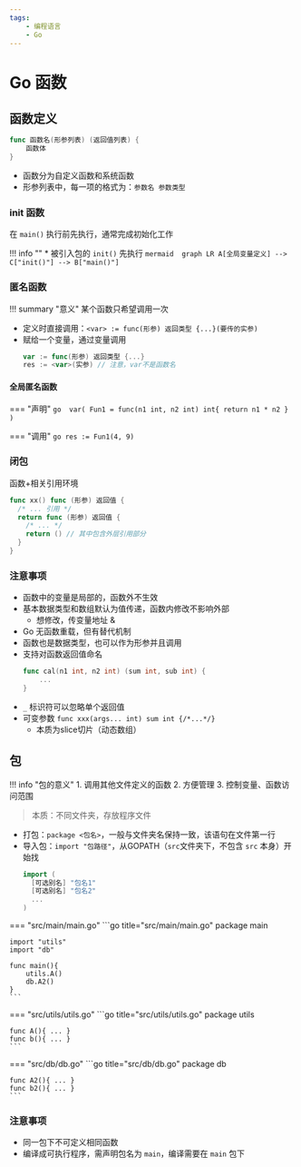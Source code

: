 ```yaml
---
tags:
    - 编程语言
    - Go
---
```


# Go 函数

## 函数定义

```go
func 函数名(形参列表) (返回值列表) {
    函数体
}
```

-   函数分为自定义函数和系统函数
-   形参列表中，每一项的格式为：`参数名 参数类型`

### init 函数

在 `main()` 执行前先执行，通常完成初始化工作

!!! info ""
    * 被引入包的 `init()` 先执行
    ```mermaid 
    graph LR
    A[全局变量定义] --> C["init()"] --> B["main()"]
    ```

### 匿名函数

!!! summary "意义"
    某个函数只希望调用一次

-   定义时直接调用：`<var> := func(形参) 返回类型 {...}(要传的实参)`
-   赋给一个变量，通过变量调用
    ```go
    var := func(形参) 返回类型 {...}
    res := <var>(实参) // 注意，var不是函数名
    ```

#### 全局匿名函数

=== "声明"
    ```go 
    var(
      Fun1 = func(n1 int, n2 int) int{
        return n1 * n2
      }
    )
    ```

=== "调用"
    ```go
    res := Fun1(4, 9)
    ```

### 闭包

函数+相关引用环境

```go
func xx() func (形参) 返回值 {
  /* ... 引用 */
  return func (形参) 返回值 {
    /* ... */
    return () // 其中包含外层引用部分
  }
}
```

### 注意事项

-   函数中的变量是局部的，函数外不生效
-   基本数据类型和数组默认为值传递，函数内修改不影响外部
    -   想修改，传变量地址 &
-   Go 无函数重载，但有替代机制
-   函数也是数据类型，也可以作为形参并且调用
-   支持对函数返回值命名
    ```go
    func cal(n1 int, n2 int) (sum int, sub int) {
        ...
    }
    ```
-   `_` 标识符可以忽略单个返回值
-   可变参数 `func xxx(args... int) sum int {/*...*/}`
    -   本质为slice切片（动态数组）

## 包

!!! info "包的意义"
    1. 调用其他文件定义的函数
    2. 方便管理
    3. 控制变量、函数访问范围

> 本质：不同文件夹，存放程序文件

-   打包：`package <包名>`，一般与文件夹名保持一致，该语句在文件第一行
-   导入包：`import "包路径"`，从GOPATH（`src`文件夹下，不包含 `src` 本身）开始找
    ```go
    import (
      [可选别名] "包名1"
      [可选别名] "包名2"
      ...
    )
    ```

=== "src/main/main.go"
    ```go title="src/main/main.go"
    package main
    
    import "utils"
    import "db"

    func main(){
        utils.A()
        db.A2()
    }
    ```

=== "src/utils/utils.go"
    ```go title="src/utils/utils.go"
    package utils

    func A(){ ... }
    func b(){ ... }
    ```

=== "src/db/db.go"
    ```go title="src/db/db.go"
    package db

    func A2(){ ... }
    func b2(){ ... }
    ```

### 注意事项

-   同一包下不可定义相同函数
-   编译成可执行程序，需声明包名为 `main`，编译需要在 `main` 包下
